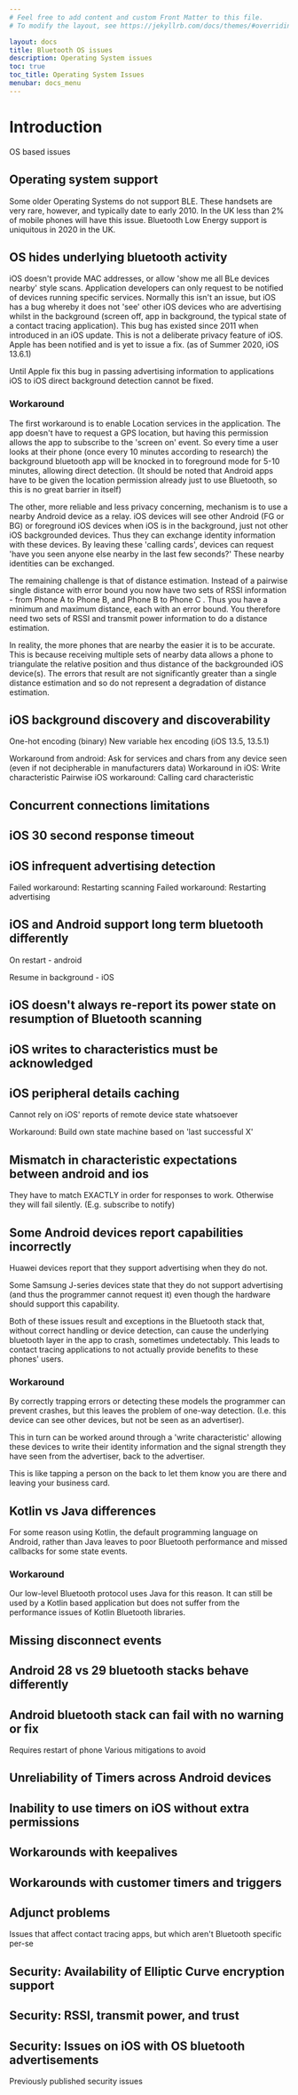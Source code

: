 ```yaml
---
# Feel free to add content and custom Front Matter to this file.
# To modify the layout, see https://jekyllrb.com/docs/themes/#overriding-theme-defaults

layout: docs
title: Bluetooth OS issues
description: Operating System issues
toc: true
toc_title: Operating System Issues
menubar: docs_menu
---
```


# Introduction

OS based issues

## Operating system support

Some older Operating Systems do not support BLE. These handsets are very rare, however, and 
typically date to early 2010. In the UK less than 2% of mobile phones will have this issue. 
Bluetooth Low Energy support is uniquitous in 2020 in the UK.

## OS hides underlying bluetooth activity

iOS doesn't provide MAC addresses, or allow 'show me all BLe devices nearby' style scans.
Application developers can only request to be notified of devices running specific services.
Normally this isn't an issue, but iOS has a bug whereby it does not 'see' other iOS devices
who are advertising whilst in the background (screen off, app in background, the typical state of
a contact tracing application). This bug has existed since 2011 when introduced in an iOS update.
This is not a deliberate privacy feature of iOS. Apple has been notified and is yet to issue a 
fix. (as of Summer 2020, iOS 13.6.1)

Until Apple fix this bug in passing advertising information to applications iOS to iOS direct
background detection cannot be fixed.

### Workaround

The first workaround is to enable Location services in the application. The app doesn't have to
request a GPS location, but having this permission allows the app to subscribe to the 'screen on'
event. So every time a user looks at their phone (once every 10 minutes according to research)
the background bluetooth app will be knocked in to foreground mode for 5-10 minutes, allowing direct
detection. (It should be noted that Android apps have to be given the location permission 
already just to use Bluetooth, so this is no great barrier in itself)

The other, more reliable and less privacy concerning, mechanism is to use a nearby Android device
as a relay. iOS devices will see other Android (FG or BG) or foreground iOS devices when 
iOS is in the background, just not other
iOS backgrounded devices. Thus they can exchange identity information with these devices. By leaving
these 'calling cards', devices can request 'have you seen anyone else nearby in the last few seconds?'
These nearby identities can be exchanged. 

The remaining challenge is that of distance estimation. Instead of a pairwise single distance with
error bound you now have two sets of RSSI information - from Phone A to Phone B, and Phone B to Phone C
. Thus you have a minimum and maximum distance, each with an error bound. You therefore need two sets
of RSSI and transmit power information to do a distance estimation.

In reality, the more phones that are nearby the easier it is to be accurate. This is because receiving
multiple sets of nearby data allows a phone to triangulate the relative position and thus distance
of the backgrounded iOS device(s). The errors that result are not significantly greater than a single
distance estimation and so do not represent a degradation of distance estimation.

## iOS background discovery and discoverability

One-hot encoding (binary)
New variable hex encoding (iOS 13.5, 13.5.1)

Workaround from android: Ask for services and chars from any device seen (even if not 
decipherable in manufacturers data)
Workaround in iOS: Write characteristic
Pairwise iOS workaround: Calling card characteristic


## Concurrent connections limitations


## iOS 30 second response timeout

## iOS infrequent advertising detection


Failed workaround: Restarting scanning
Failed workaround: Restarting advertising

## iOS and Android support long term bluetooth differently

On restart - android

Resume in background - iOS

## iOS doesn't always re-report its power state on resumption of Bluetooth scanning

## iOS writes to characteristics must be acknowledged

## iOS peripheral details caching

Cannot rely on iOS' reports of remote device state whatsoever

Workaround: Build own state machine based on 'last successful X'

## Mismatch in characteristic expectations between android and ios

They have to match EXACTLY in order for responses to work. Otherwise they will fail silently. (E.g. subscribe to notify)

## Some Android devices report capabilities incorrectly

Huawei devices report that they support advertising when they do not.

Some Samsung J-series devices state that they do not support advertising (and thus the programmer cannot request it) even though the hardware should support this capability.

Both of these issues result and exceptions in the Bluetooth stack that, without correct handling or device detection, can cause the underlying bluetooth layer in the app to crash, sometimes undetectably. This leads to contact tracing applications to not actually provide benefits to these phones' users.

### Workaround

By correctly trapping errors or detecting these models the programmer can prevent crashes, but this leaves the problem of one-way detection. (I.e. this device can see other devices, but not be seen as an advertiser). 

This in turn can be worked around through a 'write characteristic' allowing these devices to write their identity information and the signal strength they have seen from the advertiser, back to the advertiser. 

This is like tapping a person on the back to let them know you are there and leaving your business card.

## Kotlin vs Java differences

For some reason using Kotlin, the default programming language on Android, rather than Java leaves 
to poor Bluetooth performance and missed callbacks for some state events.

### Workaround

Our low-level Bluetooth protocol uses Java for this reason. It can still be used by a Kotlin based application but does not suffer from the performance issues of Kotlin Bluetooth libraries.

## Missing disconnect events

## Android 28 vs 29 bluetooth stacks behave differently

## Android bluetooth stack can fail with no warning or fix

Requires restart of phone
Various mitigations to avoid

## Unreliability of Timers across Android devices

## Inability to use timers on iOS without extra permissions

## Workarounds with keepalives

## Workarounds with customer timers and triggers


## Adjunct problems

Issues that affect contact tracing apps, but which aren't Bluetooth specific per-se

## Security: Availability of Elliptic Curve encryption support

## Security: RSSI, transmit power, and trust

## Security: Issues on iOS with OS bluetooth advertisements

Previously published security issues